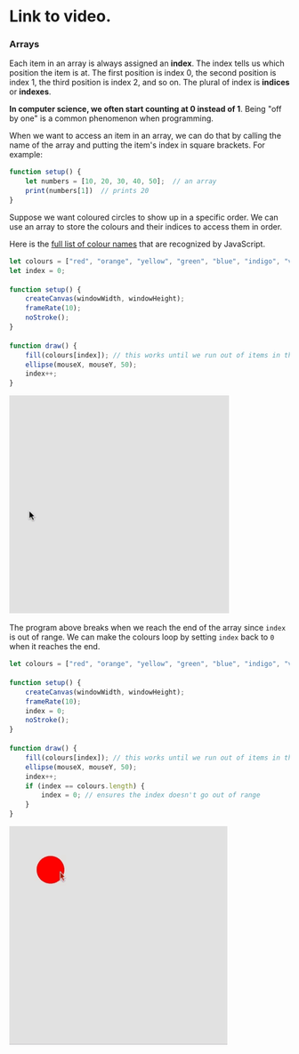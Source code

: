 # Link to video.

### Arrays

Each item in an array is always assigned an **index**. The index tells us which position the item is at. The first position is index 0, the second position is index 1, the third position is index 2, and so on. The plural of index is **indices** or **indexes**.

**In computer science, we often start counting at 0 instead of 1**. Being "off by one" is a common phenomenon when programming.

When we want to access an item in an array, we can do that by calling the name of the array and putting the item's index in square brackets. For example:

```js
function setup() {
    let numbers = [10, 20, 30, 40, 50];  // an array
    print(numbers[1])  // prints 20
}
```

Suppose we want coloured circles to show up in a specific order. We can use an array to store the colours and their indices to access them in order. 

Here is the [full list of colour names](https://www.w3schools.com/colors/colors_names.asp) that are recognized by JavaScript.

```js
let colours = ["red", "orange", "yellow", "green", "blue", "indigo", "violet"];
let index = 0;

function setup() {
    createCanvas(windowWidth, windowHeight);
    frameRate(10);
    noStroke();
}

function draw() {
    fill(colours[index]); // this works until we run out of items in the list
    ellipse(mouseX, mouseY, 50);
    index++;
}
```
![](../../Images/index_error.gif)

The program above breaks when we reach the end of the array since `index` is out of range. We can make the colours loop by setting `index` back to `0` when it reaches the end.
```js
let colours = ["red", "orange", "yellow", "green", "blue", "indigo", "violet"];

function setup() {
    createCanvas(windowWidth, windowHeight);
    frameRate(10);
    index = 0;
    noStroke();
}

function draw() {
    fill(colours[index]); // this works until we run out of items in the list
    ellipse(mouseX, mouseY, 50);
    index++;
    if (index == colours.length) {
        index = 0; // ensures the index doesn't go out of range
    }
}
```

![](../../Images/rainbow_circles.gif)
